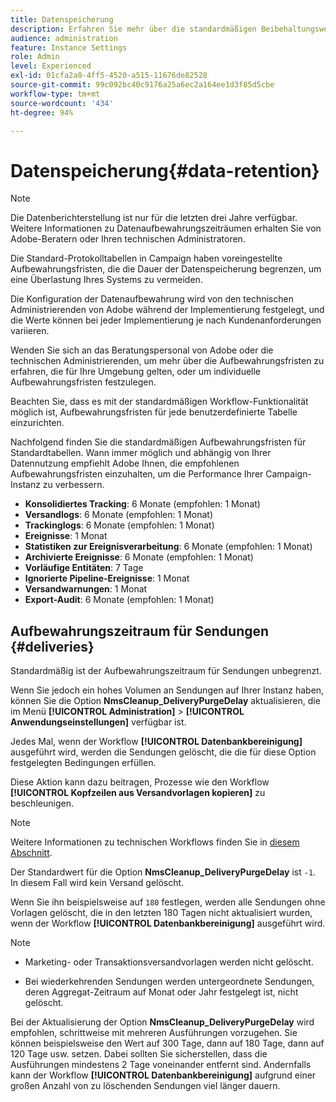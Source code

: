 ```yaml
---
title: Datenspeicherung
description: Erfahren Sie mehr über die standardmäßigen Beibehaltungswerte für Standardtabellen
audience: administration
feature: Instance Settings
role: Admin
level: Experienced
exl-id: 01cfa2a0-4ff5-4520-a515-11676de82528
source-git-commit: 99c092bc40c9176a25a6ec2a164ee1d3f85d5cbe
workflow-type: tm+mt
source-wordcount: '434'
ht-degree: 94%

---
```


# Datenspeicherung{#data-retention}

>[!NOTE]
>
>Die Datenberichterstellung ist nur für die letzten drei Jahre verfügbar. Weitere Informationen zu Datenaufbewahrungszeiträumen erhalten Sie von Adobe-Beratern oder Ihren technischen Administratoren.

Die Standard-Protokolltabellen in Campaign haben voreingestellte Aufbewahrungsfristen, die die Dauer der Datenspeicherung begrenzen, um eine Überlastung Ihres Systems zu vermeiden.

Die Konfiguration der Datenaufbewahrung wird von den technischen Administrierenden von Adobe während der Implementierung festgelegt, und die Werte können bei jeder Implementierung je nach Kundenanforderungen variieren.

Wenden Sie sich an das Beratungspersonal von Adobe oder die technischen Administrierenden, um mehr über die Aufbewahrungsfristen zu erfahren, die für Ihre Umgebung gelten, oder um individuelle Aufbewahrungsfristen festzulegen.

Beachten Sie, dass es mit der standardmäßigen Workflow-Funktionalität möglich ist, Aufbewahrungsfristen für jede benutzerdefinierte Tabelle einzurichten.

Nachfolgend finden Sie die standardmäßigen Aufbewahrungsfristen für Standardtabellen. Wann immer möglich und abhängig von Ihrer Datennutzung empfiehlt Adobe Ihnen, die empfohlenen Aufbewahrungsfristen einzuhalten, um die Performance Ihrer Campaign-Instanz zu verbessern.

* **Konsolidiertes Tracking**: 6 Monate (empfohlen: 1 Monat)
* **Versandlogs**: 6 Monate (empfohlen: 1 Monat)
* **Trackinglogs**: 6 Monate (empfohlen: 1 Monat)
* **Ereignisse**: 1 Monat
* **Statistiken zur Ereignisverarbeitung**: 6 Monate (empfohlen: 1 Monat)
* **Archivierte Ereignisse**: 6 Monate (empfohlen: 1 Monat)
* **Vorläufige Entitäten**: 7 Tage
* **Ignorierte Pipeline-Ereignisse**: 1 Monat
* **Versandwarnungen**: 1 Monat
* **Export-Audit**: 6 Monate (empfohlen: 1 Monat)

## Aufbewahrungszeitraum für Sendungen {#deliveries}

Standardmäßig ist der Aufbewahrungszeitraum für Sendungen unbegrenzt.

Wenn Sie jedoch ein hohes Volumen an Sendungen auf Ihrer Instanz haben, können Sie die Option **NmsCleanup_DeliveryPurgeDelay** aktualisieren, die im Menü **[!UICONTROL Administration]** > **[!UICONTROL Anwendungseinstellungen]** verfügbar ist.

Jedes Mal, wenn der Workflow **[!UICONTROL Datenbankbereinigung]** ausgeführt wird, werden die Sendungen gelöscht, die die für diese Option festgelegten Bedingungen erfüllen.

Diese Aktion kann dazu beitragen, Prozesse wie den Workflow **[!UICONTROL Kopfzeilen aus Versandvorlagen kopieren]** zu beschleunigen.

>[!NOTE]
>
>Weitere Informationen zu technischen Workflows finden Sie in [diesem Abschnitt](technical-workflows.md).


Der Standardwert für die Option **NmsCleanup_DeliveryPurgeDelay** ist `-1`. In diesem Fall wird kein Versand gelöscht.

Wenn Sie ihn beispielsweise auf `180` festlegen, werden alle Sendungen ohne Vorlagen gelöscht, die in den letzten 180 Tagen nicht aktualisiert wurden, wenn der Workflow **[!UICONTROL Datenbankbereinigung]** ausgeführt wird.

>[!NOTE]
>
>* Marketing- oder Transaktionsversandvorlagen werden nicht gelöscht.
>
>* Bei wiederkehrenden Sendungen werden untergeordnete Sendungen, deren Aggregat-Zeitraum auf Monat oder Jahr festgelegt ist, nicht gelöscht.

Bei der Aktualisierung der Option **NmsCleanup_DeliveryPurgeDelay** wird empfohlen, schrittweise mit mehreren Ausführungen vorzugehen. Sie können beispielsweise den Wert auf 300 Tage, dann auf 180 Tage, dann auf 120 Tage usw. setzen. Dabei sollten Sie sicherstellen, dass die Ausführungen mindestens 2 Tage voneinander entfernt sind. Andernfalls kann der Workflow **[!UICONTROL Datenbankbereinigung]** aufgrund einer großen Anzahl von zu löschenden Sendungen viel länger dauern.

